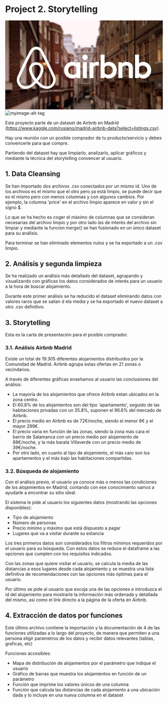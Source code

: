 # Project 2. Storytelling

![Screenshot](input/Airbnb-Madrid-01.png)
![myimage-alt-tag](nput/Airbnb-Madrid-01.png)

Este proyecto parte de un dataset de Airbnb en Madrid (https://www.kaggle.com/rusiano/madrid-airbnb-data?select=listings.csv). 

Hay una reunión con un posible comprador de tu producto/servicio y debes convencerle para que compre.

Partiendo del dataset hay que limpiarlo, analizarlo, aplicar gráficos y mediante la técnica del storytelling convencer al usuario.

## 1. Data Cleansing
Se han importado dos archivos .csv conectados por un mismo id. Uno de los archivos es el mismo que el otro pero ya está limpio, se puede decir que es el mismo pero con menos columnas y con algunos cambios. Por ejemplo, la columna 'price' en el archivo limpio aparece en valor y sin el signo $. 

Lo que se ha hecho es coger el máximo de columnas que se consideran necesarias del archivo limpio y por otro lado las de interés del archivo sin limpiar y mediante la funcion merge() se han fusionado en un único dataset para su análisis.

Para terminar se han eliminado elementos nulos y se ha exportado a un .csv limpio.

## 2. Análisis y segunda limpieza
Se ha realizado un análisis más detallado del dataset, agrupando y visualizando con gráficas los datos considerados de interés para un usuario a la hora de buscar alojamiento.

Durante este primer análisis se ha reducido el dataset eliminando datos con valores raros que se salían d ela media y se ha exportado el nuevo dataset a otro .csv definitivo.

## 3. Storytelling
Esta es la carta de presentación para el posible comprador.

### 3.1. Análisis Airbnb Madrid
Existe un total de 19.305 diferentes alojamientos distribuidos por la Comunidad de Madrid. Airbnb agrupa estas ofertas en 21 zonas o vecindarios.

A través de diferentes gráficas enseñamos al usuario las conclusiones del análisis:
- La mayoría de los alojamientos que ofrece Airbnb estan ubicados en la zona centro.
- El 60.8% de los alojamientos son del tipo 'apartamento', seguido de las habitaciones privadas con un 35.8%, suponen el 96.6% del mercado de Airbnb.
- El precio medio en Airbnb es de 72€/noche, siendo el menor 8€ y el mayor 299€.
- El precio varía en función de las zonas, siendo la zona más cara el barrio de Salamanca con un precio medio por alojamiento de 88€/noche, y la más barata Villaverde con un precio medio de 39€/noche.
- Por otro lado, en cuanto al tipo de alojamiento, el más caro son los apartamentos y el más bajo las habitaciones compartidas.

### 3.2. Búsqueda de alojamiento
Con el análisis previo, el usuario ya conoce más o menos las condiciones de los alojamientos en Madrid, contando con ese conocimiento vamos a ayudarle a encontrar su sitio ideal.

El sistema le pide al usuario los siguientes datos (mostrando las opciones disponibles):
- Tipo de alojamiento
- Número de personas
- Precio mínimo y máximo que está dispuesto a pagar
- Lugares que va a visitar durante su estancia

Los tres primeros datos son considerados los filtros mínimos requeridos por el usuario para su búsqueda. Con estos datos se reduce el dataframe a las opciones que cumplen con los requisitos indicados.

Con las zonas que quiere visitar el usuario, se calcula la media de las distancias a esos lugares desde cada alojamiento y se muestra una lista definitiva de recomendaciones con las opciones más óptimas para el usuario.

Por último se pide al usuario que escoja una de las opciones e introduzca el id del alojamiento para mostrarle la información más ordenada y detallada del mismo, así como el link directo a la página de la oferta en Airbnb.

## 4. Extracción de datos por funciones

Este último archivo contiene la importación y la documentación de 4 de las funciones utilizadas a lo largo del proyecto, de manera que permiten a una persona eligir parametros de los datos y recibir datos relevantes (tablas, graficas, etc)

Funciones accesibles:
- Mapa de distribución de alojamientos por el parámetro que indique el usuario
- Gráfico de barras que muestra los alojamientos en función de un parámetro
- Función que imprime los valores únicos de una columna
- Función que calcula las distancias de cada alojamiento a una ubicación dada y lo incluye en una nueva columna en el dataset






